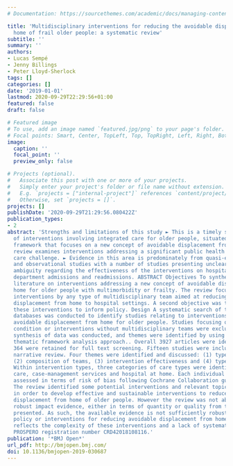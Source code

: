 ```yaml
---
# Documentation: https://sourcethemes.com/academic/docs/managing-content/

title: 'Multidisciplinary interventions for reducing the avoidable displacement from
  home of frail older people: a systematic review'
subtitle: ''
summary: ''
authors:
- Lucas Sempé
- Jenny Billings
- Peter Lloyd-Sherlock
tags: []
categories: []
date: '2019-01-01'
lastmod: 2020-09-29T22:29:56+01:00
featured: false
draft: false

# Featured image
# To use, add an image named `featured.jpg/png` to your page's folder.
# Focal points: Smart, Center, TopLeft, Top, TopRight, Left, Right, BottomLeft, Bottom, BottomRight.
image:
  caption: ''
  focal_point: ''
  preview_only: false

# Projects (optional).
#   Associate this post with one or more of your projects.
#   Simply enter your project's folder or file name without extension.
#   E.g. `projects = ["internal-project"]` references `content/project/deep-learning/index.md`.
#   Otherwise, set `projects = []`.
projects: []
publishDate: '2020-09-29T21:29:56.080422Z'
publication_types:
- 2
abstract: 'Strengths and limitations of this study ► This is a timely systematic review
  of interventions involving integrated care for older people, situated within a policy
  framework that focuses on a new concept of avoidable displacement from home. ► This
  review examines interventions addressing a significant public health and social
  care challenge. ► Evidence in this area is predominately from quasi-experiments
  and observational studies with a number of studies presenting unclear results and
  ambiguity regarding the effectiveness of the interventions on hospital and emergency
  department admissions and readmissions. ABSTRACT Objectives To synthesise existing
  literature on interventions addressing a new concept of avoidable displacement from
  home for older people with multimorbidity or frailty. The review focused on home-based
  interventions by any type of multidisciplinary team aimed at reducing avoidable
  displacement from home to hospital settings. A second objective was to characterise
  these interventions to inform policy. Design A systematic search of the main bibliographic
  databases was conducted to identify studies relating to interventions addressing
  avoidable displacement from home for older people. Studies focusing on one specific
  condition or interventions without multidisciplinary teams were excluded. A narrative
  synthesis of data was conducted, and themes were identified by using an adapted
  thematic framework analysis approach.. Overall 3927 articles were identified and
  364 were retained for full text screening. Fifteen studies were included in the
  narrative review. Four themes were identified and discussed: (1) types of interventions,
  (2) composition of teams, (3) intervention effectiveness and (4) types of outcomes.
  Within intervention types, three categories of care types were identified; transitional
  care, case-management services and hospital at home. Each individual article was
  assessed in terms of risk of bias following Cochrane Collaboration guidelines. Conclusions
  The review identified some potential interventions and relevant topics to be addressed
  in order to develop effective and sustainable interventions to reduce the avoidable
  displacement from home of older people. However the review was not able to identify
  robust impact evidence, either in terms of quantity or quality from the studies
  presented. As such, the available evidence is not sufficiently robust to inform
  policy or interventions for reducing avoidable displacement from home. This finding
  reflects the complexity of these interventions and a lack of systematic data collection.
  PROSPERO registration number CRD42018108116.'
publication: '*BMJ Open*'
url_pdf: http://bmjopen.bmj.com/
doi: 10.1136/bmjopen-2019-030687
---
```

